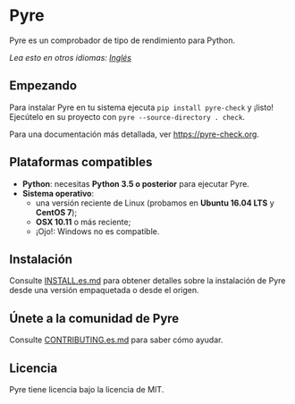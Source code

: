 # Pyre
Pyre es un comprobador de tipo de rendimiento para Python.

*Lea esto en otros idiomas: [Inglés](README.md)*

## Empezando

Para instalar Pyre en tu sistema ejecuta `pip install pyre-check` y ¡listo! Ejecútelo en su proyecto con `pyre --source-directory . check`.

Para una documentación más detallada, ver https://pyre-check.org.

## Plataformas compatibles

* **Python**: necesitas **Python 3.5 o posterior** para ejecutar Pyre.
* **Sistema operativo**:
  * una versión reciente de Linux (probamos en **Ubuntu 16.04 LTS** y **CentOS 7**);
  * **OSX 10.11** o más reciente;
  * ¡Ojo!: Windows no es compatible.

## Instalación

Consulte [INSTALL.es.md](INSTALL.es.md) para obtener detalles sobre la instalación de Pyre desde una versión empaquetada o desde el origen.

## Únete a la comunidad de Pyre

Consulte [CONTRIBUTING.es.md](CONTRIBUTING.es.md) para saber cómo ayudar.

## Licencia

Pyre tiene licencia bajo la licencia de MIT.
